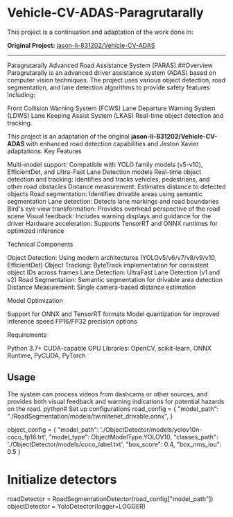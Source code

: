 # Vehicle-CV-ADAS-Paragrutarally

This project is a continuation and adaptation of the work done in:

**Original Project:** [jason-li-831202/Vehicle-CV-ADAS](https://github.com/jason-li-831202/Vehicle-CV-ADAS)

---


Paragrutarally Advanced Road Assistance System (PARAS)
##Overview
Paragrutarally is an advanced driver assistance system (ADAS) based on computer vision techniques. The project uses various object detection, road segmentation, and lane detection algorithms to provide safety features including:

Front Collision Warning System (FCWS)
Lane Departure Warning System (LDWS)
Lane Keeping Assist System (LKAS)
Real-time object detection and tracking

This project is an adaptation of the original  **jason-li-831202/Vehicle-CV-ADAS**  with enhanced road detection capabilities and Jeston Xavier adaptations.
Key Features

Multi-model support: Compatible with YOLO family models (v5-v10), EfficientDet, and Ultra-Fast Lane Detection models
Real-time object detection and tracking: Identifies and tracks vehicles, pedestrians, and other road obstacles
Distance measurement: Estimates distance to detected objects
Road segmentation: Identifies drivable areas using semantic segmentation
Lane detection: Detects lane markings and road boundaries
Bird's eye view transformation: Provides overhead perspective of the road scene
Visual feedback: Includes warning displays and guidance for the driver
Hardware acceleration: Supports TensorRT and ONNX runtimes for optimized inference

Technical Components

Object Detection: Using modern architectures (YOLOv5/v6/v7/v8/v9/v10, EfficientDet)
Object Tracking: ByteTrack implementation for consistent object IDs across frames
Lane Detection: UltraFast Lane Detection (v1 and v2)
Road Segmentation: Semantic segmentation for drivable area detection
Distance Measurement: Single camera-based distance estimation

Model Optimization

Support for ONNX and TensorRT formats
Model quantization for improved inference speed
FP16/FP32 precision options

Requirements

Python 3.7+
CUDA-capable GPU
Libraries: OpenCV, scikit-learn, ONNX Runtime, PyCUDA, PyTorch

## Usage
The system can process videos from dashcams or other sources, and provides both visual feedback and warning indications for potential hazards on the road.
python# Set up configurations
road_config = {
    "model_path": "./RoadSegmentation/models/twinlitenet_drivable.onnx",
}

object_config = {
    "model_path": './ObjectDetector/models/yolov10n-coco_fp16.trt',
    "model_type": ObjectModelType.YOLOV10,
    "classes_path": './ObjectDetector/models/coco_label.txt',
    "box_score": 0.4,
    "box_nms_iou": 0.5
}

# Initialize detectors
roadDetector = RoadSegmentationDetector(road_config["model_path"])
objectDetector = YoloDetector(logger=LOGGER)
